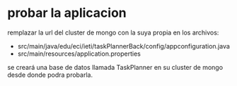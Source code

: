 # probar la aplicacion
remplazar la url del cluster de mongo con la suya propia en los archivos:  
- src/main/java/edu/eci/ieti/taskPlannerBack/config/appconfiguration.java  
- src/main/resources/application.properties

se creará una base de datos llamada TaskPlanner en su cluster de mongo desde donde podra probarla.
